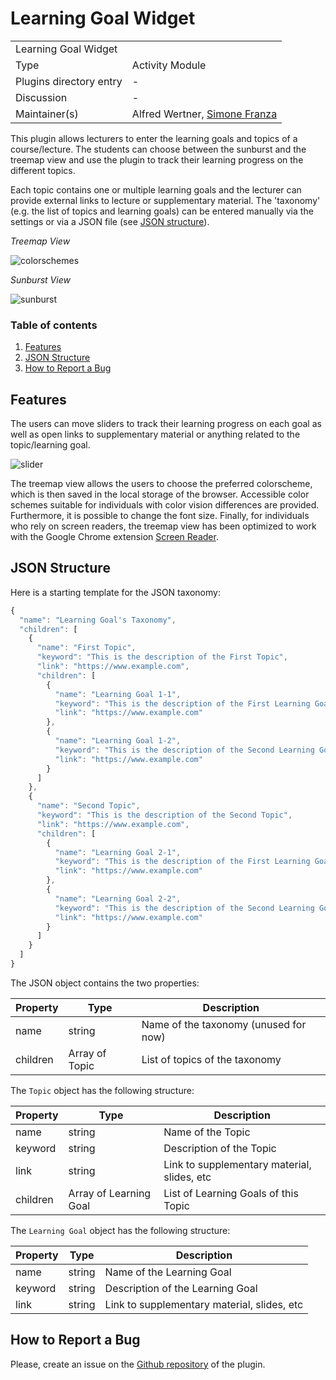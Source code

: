 # Learning Goal Widget

<table>
  <tr>
    <td colspan="2">Learning Goal Widget</td>
  </tr>
  <tr>
    <td>Type</td>
    <td>Activity Module</td>
  </tr>
  <tr>
    <td>Plugins directory entry</td>
    <td>-</td>
  </tr>
  <tr>
    <td>Discussion</td>
    <td>-</td>
  </tr>
  <tr>
    <td>Maintainer(s)</td>
    <td>Alfred Wertner, <a href="https://github.com/simonefranza">Simone Franza</a></td>
  </tr>
</table>

This plugin allows lecturers to enter the learning goals and topics of a course/lecture.
The students can choose between the sunburst and the treemap view and use the 
plugin to track their learning progress on the different topics. 

Each topic contains one or multiple learning goals and the lecturer can 
provide external links to lecture or supplementary material. The 'taxonomy' 
(e.g. the list of topics and learning goals) can be entered manually via the settings 
or via a JSON file (see [JSON structure](#json-structure)).

*Treemap View*

![colorschemes](https://github.com/simonefranza/moodle-mod_learninggoalwidget/assets/6499758/9877535d-416c-4776-9ad9-bf0f84019d8d)

*Sunburst View*

![sunburst](https://github.com/simonefranza/moodle-mod_learninggoalwidget/assets/6499758/3ed50661-8195-4605-8541-74afa4f82dfa)

### Table of contents

1. [Features](#features)
2. [JSON Structure](#json-structure)
3. [How to Report a Bug](#how-to-report-a-bug)

## Features

The users can move sliders to track their learning progress on each goal as 
well as open links to supplementary material or anything related to the topic/learning goal.

![slider](https://github.com/simonefranza/moodle-mod_learninggoalwidget/assets/6499758/48e8ad46-4d4f-4f69-8e3d-f60ae2cac163)

The treemap view allows the users to choose the preferred colorscheme, which is then 
saved in the local storage of the browser. Accessible color schemes suitable for 
individuals with color vision differences are provided. Furthermore, it is possible 
to change the font size. Finally, for individuals who rely on screen readers, 
the treemap view has been optimized to work with the Google Chrome
extension 
[Screen Reader](https://chrome.google.com/webstore/detail/screen-reader/kgejglhpjiefppelpmljglcjbhoiplfn).

## JSON Structure

Here is a starting template for the JSON taxonomy:

```javascript
{
  "name": "Learning Goal's Taxonomy",
  "children": [
    {
      "name": "First Topic",
      "keyword": "This is the description of the First Topic",
      "link": "https://www.example.com",
      "children": [
        {
          "name": "Learning Goal 1-1",
          "keyword": "This is the description of the First Learning Goal of the First Topic",
          "link": "https://www.example.com"
        },
        {
          "name": "Learning Goal 1-2",
          "keyword": "This is the description of the Second Learning Goal of the First Topic",
          "link": "https://www.example.com"
        }
      ]
    },
    {
      "name": "Second Topic",
      "keyword": "This is the description of the Second Topic",
      "link": "https://www.example.com",
      "children": [
        {
          "name": "Learning Goal 2-1",
          "keyword": "This is the description of the First Learning Goal of the Second Topic",
          "link": "https://www.example.com"
        },
        {
          "name": "Learning Goal 2-2",
          "keyword": "This is the description of the Second Learning Goal of the Second Topic",
          "link": "https://www.example.com"
        }
      ]
    }
  ]
}
```

The JSON object contains the two properties:

| Property | Type           | Description                           |
|----------|----------------|---------------------------------------|
| name     | string         | Name of the taxonomy (unused for now) |
| children | Array of Topic | List of topics of the taxonomy        |

The `Topic` object has the following structure:

| Property | Type           | Description                                 |
|----------|----------------|---------------------------------------------|
| name     | string         | Name of the Topic                           |
| keyword  | string         | Description of the Topic                    |
| link     | string         | Link to supplementary material, slides, etc |
| children | Array of Learning Goal | List of Learning Goals of this Topic|

The `Learning Goal` object has the following structure:

| Property | Type           | Description                                 |
|----------|----------------|---------------------------------------------|
| name     | string         | Name of the Learning Goal                   |
| keyword  | string         | Description of the Learning Goal            |
| link     | string         | Link to supplementary material, slides, etc |

## How to Report a Bug

Please, create an issue on the 
[Github repository](https://github.com/simonefranza/moodle-mod_learninggoalwidget/issues) 
of the plugin.

